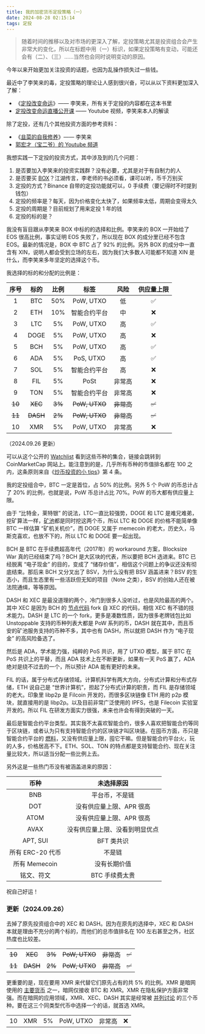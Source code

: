 ```yaml
---
title: 我的加密货币定投策略（一）
date: 2024-08-28 02:15:14
tags: 定投
---
```


> 随着时间的推移以及对市场的更深入了解，定投策略尤其是投资组合会产生非常大的变化，所以在标题中用（一）标识，如果定投策略有变动，可能还会有（二）、（三）……当然也会同时说明变动的原因。

今年以来开始更加关注投资的话题，也因为乱操作损失过一些钱。

最近中了李笑来的毒，定投策略的理论让人感到很兴奋，可以从以下资料更加深入了解：
- 《[定投改变命运](https://ri.firesbox.com/#/)》—— 李笑来，所有关于定投的内容都在这本书里
- [定投改变命运直播公开课](https://youtu.be/tmRQImBk6NA?si=Cl7Fwiq2WcfM28P2) —— Youtube 视频，李笑来本人的解读

除了定投，还有几个其他投资方面的参考资料：
- 《[韭菜的自我修养](https://github.com/xiaolai/the-self-cultivation-of-leeks)》—— 李笑来
- [郭宏才（宝二爷）的 Youtube 频道](https://www.youtube.com/@ChandlerGuoChannel)

我想实践一下定投的投资方式，其中涉及到的几个问题：
1. 是否要加入李笑来的投资实践群？没有必要，尤其是对于有自制力的人
2. 是否要买 [BOX](https://b.watch/)？江湖传言，李老师的书必须看，课可以听，币千万别买
3. 定投的方式？Binance 自带的定投功能就可以，0 手续费（要记得时不时提到钱包）
4. 定投的频率是？每天，因为价格变化太快了，如果频率太低，周期会变得太久
5. 定投的周期是？目前规划了用来定投 1 年的钱
4. 定投的标的是？

我没有盲目跟从李笑来 BOX 中标的的选择和比例。李笑来的 BOX 一开始给了 EOS 很高比例，事实证明 EOS 失败了，所以现在 BOX 的成分里已经不包含 EOS。最新的情况是，BOX 中 BTC 占了 92% 的比例。另外 BOX 的成分中一直含有 XIN，说明人都会受到立场的左右，因为我们大多数人可能都不知道 XIN 是什么，而李笑来多年坚定的选择这个币。

我选择的标的和分配的比例是：

|序号|标的|比例|标签|风险|供应量上限|
|:--:|:--:|:--:|:--:|:--:|:--:|
|1|BTC|50%|PoW, UTXO|低|✅|
|2|ETH|10%|智能合约平台|中|❌|
|3|LTC|5%|PoW, UTXO|高|✅|
|4|DOGE|5%|PoW, UTXO|高|❌|
|5|BCH|5%|PoW, UTXO|高|✅|
|6|ADA|5%|PoS, UTXO|高|✅|
|7|SOL|5%|智能合约平台|高|❌|
|8|FIL|5%|PoSt|非常高|❌|
|9|TON|5%|智能合约平台|非常高|❌|
|~~10~~|~~XEC~~|~~3%~~|~~PoW, UTXO~~|~~非常高~~|~~✅~~|
|~~11~~|~~DASH~~|~~2%~~|~~PoW, UTXO~~|~~非常高~~|~~✅~~|
|10|XMR|5%|PoW, UTXO|非常高|❌|

（2024.09.26 更新）

可以从这个公开的 [Watchlist](https://coinmarketcap.com/watchlist/66d339a5c316be09d04b7b16/) 看到这些币种的集合，链接会跳转到 CoinMarketCap 网站上。能注意到的是，几乎所有币种的市值排名都在 100 之内，这条原则来自《[炒币投资的小 tips](/2024/05/04/炒币投资的小-tips/)》第 4 条。


我的定投组合中，BTC 一定是首位，占 50% 的比例。另外 5 个 PoW 的币总计占了 20% 的比例，也就是说，PoW 币总计占比 70%。PoW 的币大都有供应量上限。

由于 “比特金，莱特银” 的说法，LTC一直比较强势，DOGE 和 LTC 是难兄难弟，挖矿算法一样，[矿池](https://www.litecoinpool.org/)都是同时挖这两个币，所以 LTC 和 DOGE 的价格不能简单像 BTC 一样估算 “矿机关机价”，而 DOGE 又属于 memecoin 的老大，历史久，马斯克喜欢，也放不下的，所以 LTC 和 DOGE 要一起出现。

BCH 是 BTC 在手续费超高年代（2017年）的 workaround 方案，Blocksize War 真的已经结束了吗？BCH 是大区块的代表，所以要把 BCH 选进来。BTC 已经脱离 “电子现金” 的目的，变成了 “储存价值”，相信这个问题上的争议还没有彻底结束。那后来 BCH 又分叉出了 BSV，为什么没有把 BSV 涵盖进来？BSV 的生态小，而且生态里有一些活跃但无知的项目（Note 之类），BSV 的创始人还在被法院通缉，等等原因。

DASH 和 XEC 是最没道理的两个，冷门到很多人没听过，也是风险最高的两个。其中 XEC 是因为 BCH 的 [节点代码](https://github.com/bitcoin-cash-node/bitcoin-cash-node) fork 自 XEC 的代码，相信 XEC 有不错的技术能力。DASH 是 LTC 的一个 fork，更多是凑数性质，因为很多老牌钱包比如 Unstoppable 支持的币种列表大都是 PoW 系列的币，DASH 就在其中，而且币安的矿池服务支持的币种不多，其中也有 DASH，所以就把 DASH 作为 “电子现金” 的高风险备选了。

然后是 ADA，学术能力强，纯粹的 PoS 共识，用了 UTXO 模型，属于 BTC 在 PoS 共识上的平替，而且 ADA 技术上在不断更新，如果有一天 PoS 赢了，ADA 绝对是绕不过去的一个，所以预计 ADA 能有更好的未来。

FIL 的话，属于分布式存储领域。计算机科学有两大方向，分布式计算和分布式存储，ETH 说自己是 “世界计算机”，担起了分布式计算的职责，而 FIL 是存储领域的老大。印象里 libp2p 是 Filcoin 开发的，而很多区块链像 ETH 用的 p2p 模块，就直接用的是 libp2p。以及目前非常广泛使用的 IPFS，也是 Filecoin 实验室开发的。所以 FIL 在研发方面实力很强，未来也许会有得到突破的一天。

最后是智能合约平台类型。其实我不太喜欢智能合约，很多人喜欢把智能合约等同于区块链，或者认为只有支持智能合约的区块链才叫区块链。在囤币方面，币只是智能合约平台的 [燃料](/micro-blog/#2024-31)，又没有供应量上限，囤它干嘛。但是智能合约平台火，玩的人多，价格居高不下。ETH、SOL、TON 的特点都是支持智能合约、现在关注量比较大，所以适当分配一些比例上去。

另外这是一些热门币没有被涵盖进来的原因：

|币种|未选择原因|
|:--:|:--:|
|BNB|平台币，不是链|
|DOT|没有供应量上限、APR 很高|
|ATOM|没有供应量上限、APR 很高|
|AVAX|没有供应量上限、没看到明显优点|
|APT, SUI|BFT 类共识|
|所有 ERC-20 代币|不是链|
|所有 Memecoin|没有长期价值|
|铭文、符文|BTC 手续费太贵|

祝自己好运！

### 更新（2024.09.26）

去掉了原先投资组合中的 XEC 和 DASH。因为在原先的选择中，XEC 和 DASH 本就是理由不充分的两个标的，而他们的总市值排名在 100 左右甚至之外，社区热度也比较差。

|||||||
|:--:|:--:|:--:|:--:|:--:|:--:|
|~~10~~|~~XEC~~|~~3%~~|~~PoW, UTXO~~|~~非常高~~|~~✅~~|
|~~11~~|~~DASH~~|~~2%~~|~~PoW, UTXO~~|~~非常高~~|~~✅~~|

更重要的是，现在要用 XMR 来代替它们原先占有的共 5% 的比例。XMR 是暗网使用的 [主要货币](https://x.com/DarkDotFail/status/1765104459913330820) 之一，暗网仅接收 BTC 和 XMR。XMR 在隐私保护方面非常强。而在暗网的应用领域，XMR、XEC、DASH 其实是经常被 [并列讨论](https://x.com/Altcoinbuzznews/status/1746989440373784958) 的三个币种。要在这三个同类型代币中选择一个的话，就首选 XMR。

|||||||
|:--:|:--:|:--:|:--:|:--:|:--:|
|10|XMR|5%|PoW, UTXO|非常高|❌|




